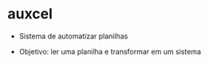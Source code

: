 # auxcel

- Sistema de automatizar planilhas

- Objetivo: ler uma planilha e transformar em um sistema
